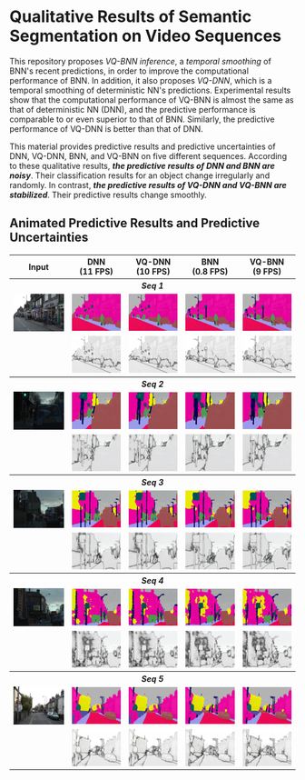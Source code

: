 # Qualitative Results of Semantic Segmentation on Video Sequences

This repository proposes _VQ-BNN inference_, a _temporal smoothing_ of BNN's recent predictions, in order to improve the computational performance of BNN. In addition, it also proposes _VQ-DNN_, which is a temporal smoothing of deterministic NN's predictions.
Experimental results show that the computational performance of VQ-BNN is almost the same as that of deterministic NN (DNN), and the predictive performance is comparable to or even superior to that of BNN. Similarly, the predictive performance of VQ-DNN is better than that of DNN.

This material provides predictive results and predictive uncertainties of DNN, VQ-DNN, BNN, and VQ-BNN on five different sequences.
According to these qualitative results, ___the predictive results of DNN and BNN are noisy___. Their classification results for an object change irregularly and randomly. In contrast, ___the predictive results of VQ-DNN and VQ-BNN are stabilized___. Their predictive results change smoothly. 


## Animated Predictive Results and Predictive Uncertainties


<table cellspacing="15" style="width:100%;">
  <tr>
    <th>Input</th>
    <th>DNN <div>(11 FPS)</div></th>
    <th>VQ-DNN <div>(10 FPS)</div></th>
    <th>BNN <div>(0.8 FPS)</div></th>
    <th>VQ-BNN <div>(9 FPS)</div></th>
  </tr>
  <tr>
    <th colspan="5" style="font-style:italic;">Seq 1</th>
  </tr>
  <tr>
    <td><img src="seq1/input-seq1.gif" style="width:100%;"></td>
    <td><img src="seq1/dnn-res-seq1.gif" style="width:100%;"></td>
    <td><img src="seq1/vqdnn-res-seq1.gif" style="width:100%;"></td>
    <td><img src="seq1/bnn-res-seq1.gif" style="width:100%;"></td>
    <td><img src="seq1/vqbnn-res-seq1.gif" style="width:100%;"></td>
  </tr>
  <tr>
    <td></td>
    <td><img src="seq1/dnn-unc-seq1.gif" style="width:100%;"></td>
    <td><img src="seq1/vqdnn-unc-seq1.gif" style="width:100%;"></td>
    <td><img src="seq1/bnn-unc-seq1.gif" style="width:100%;"></td>
    <td><img src="seq1/vqbnn-unc-seq1.gif" style="width:100%;"></td>
  </tr>
  <tr>
    <th colspan="5" style="font-style:italic;">Seq 2</th>
  </tr>
  <tr>
    <td><img src="seq2/input-seq2.gif" style="width:100%;"></td>
    <td><img src="seq2/dnn-res-seq2.gif" style="width:100%;"></td>
    <td><img src="seq2/vqdnn-res-seq2.gif" style="width:100%;"></td>
    <td><img src="seq2/bnn-res-seq2.gif" style="width:100%;"></td>
    <td><img src="seq2/vqbnn-res-seq2.gif" style="width:100%;"></td>
  </tr>
  <tr>
    <td></td>
    <td><img src="seq2/dnn-unc-seq2.gif" style="width:100%;"></td>
    <td><img src="seq2/vqdnn-unc-seq2.gif" style="width:100%;"></td>
    <td><img src="seq2/bnn-unc-seq2.gif" style="width:100%;"></td>
    <td><img src="seq2/vqbnn-unc-seq2.gif" style="width:100%;"></td>
  </tr>
  <tr>
    <th colspan="5" style="font-style:italic;">Seq 3</th>
  <tr>
    <td><img src="seq3/input-seq3.gif" style="width:100%;"></td>
    <td><img src="seq3/dnn-res-seq3.gif" style="width:100%;"></td>
    <td><img src="seq3/vqdnn-res-seq3.gif" style="width:100%;"></td>
    <td><img src="seq3/bnn-res-seq3.gif" style="width:100%;"></td>
    <td><img src="seq3/vqbnn-res-seq3.gif" style="width:100%;"></td>
  </tr>
  <tr>
    <td></td>
    <td><img src="seq3/dnn-unc-seq3.gif" style="width:100%;"></td>
    <td><img src="seq3/vqdnn-unc-seq3.gif" style="width:100%;"></td>
    <td><img src="seq3/bnn-unc-seq3.gif" style="width:100%;"></td>
    <td><img src="seq3/vqbnn-unc-seq3.gif" style="width:100%;"></td>
  </tr>
  <tr>
    <th colspan="5" style="font-style:italic;">Seq 4</th>
  <tr>
    <td><img src="seq4/input-seq4.gif" style="width:100%;"></td>
    <td><img src="seq4/dnn-res-seq4.gif" style="width:100%;"></td>
    <td><img src="seq4/vqdnn-res-seq4.gif" style="width:100%;"></td>
    <td><img src="seq4/bnn-res-seq4.gif" style="width:100%;"></td>
    <td><img src="seq4/vqbnn-res-seq4.gif" style="width:100%;"></td>
  </tr>
  <tr>
    <td></td>
    <td><img src="seq4/dnn-unc-seq4.gif" style="width:100%;"></td>
    <td><img src="seq4/vqdnn-unc-seq4.gif" style="width:100%;"></td>
    <td><img src="seq4/bnn-unc-seq4.gif" style="width:100%;"></td>
    <td><img src="seq4/vqbnn-unc-seq4.gif" style="width:100%;"></td>
  </tr>
  <tr>
    <th colspan="5" style="font-style:italic;">Seq 5</th>
  <tr>
    <td><img src="seq5/input-seq5.gif" style="width:100%;"></td>
    <td><img src="seq5/dnn-res-seq5.gif" style="width:100%;"></td>
    <td><img src="seq5/vqdnn-res-seq5.gif" style="width:100%;"></td>
    <td><img src="seq5/bnn-res-seq5.gif" style="width:100%;"></td>
    <td><img src="seq5/vqbnn-res-seq5.gif" style="width:100%;"></td>
  </tr>
  <tr>
    <td></td>
    <td><img src="seq5/dnn-unc-seq5.gif" style="width:100%;"></td>
    <td><img src="seq5/vqdnn-unc-seq5.gif" style="width:100%;"></td>
    <td><img src="seq5/bnn-unc-seq5.gif" style="width:100%;"></td>
    <td><img src="seq5/vqbnn-unc-seq5.gif" style="width:100%;"></td>
  </tr>
</table>

